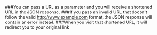 ###You can pass a URL as a parameter and you will receive a shortened URL in the JSON response.
###If you pass an invalid URL that doesn't follow the valid http://www.example.com format, the JSON response will contain an error instead.
###When you visit that shortened URL, it will redirect you to your original link